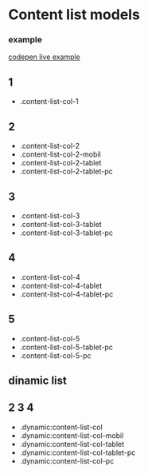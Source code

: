 # Content list models

### example

[codepen live example](https://codepen.io/Endwall/pen/YzRJgmB)

## 1

- .content-list-col-1

## 2

- .content-list-col-2
- .content-list-col-2-mobil
- .content-list-col-2-tablet
- .content-list-col-2-tablet-pc

## 3

- .content-list-col-3
- .content-list-col-3-tablet
- .content-list-col-3-tablet-pc

## 4

- .content-list-col-4
- .content-list-col-4-tablet
- .content-list-col-4-tablet-pc

## 5

- .content-list-col-5
- .content-list-col-5-tablet-pc
- .content-list-col-5-pc

## dinamic list

## 2 3 4

- .dynamic:content-list-col
- .dynamic:content-list-col-mobil
- .dynamic:content-list-col-tablet
- .dynamic:content-list-col-tablet-pc
- .dynamic:content-list-col-pc
